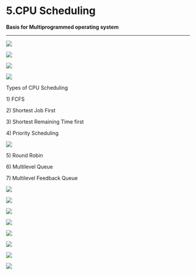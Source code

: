 # 5.CPU Scheduling

**Basis for Multiprogrammed operating system**

 ****

![](../.gitbook/assets/image%20%2866%29.png)

![](../.gitbook/assets/image%20%282%29.png)

![](../.gitbook/assets/image%20%2839%29.png)

![](../.gitbook/assets/image%20%286%29.png)

Types of CPU Scheduling

1\) FCFS

2\) Shortest Job First

3\) Shortest Remaining Time first

4\) Priority Scheduling

![](../.gitbook/assets/image%20%287%29.png)

5\) Round Robin

6\) Multilevel Queue

7\) Multilevel Feedback Queue

![](../.gitbook/assets/image%20%2842%29.png)

![](../.gitbook/assets/image%20%2817%29.png)

![](../.gitbook/assets/image%20%2830%29.png)

![](../.gitbook/assets/image%20%2829%29.png)

![](../.gitbook/assets/image%20%2831%29.png)

![](../.gitbook/assets/image.png)

![](../.gitbook/assets/image%20%2818%29.png)

![](../.gitbook/assets/image%20%288%29.png)

